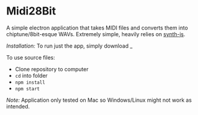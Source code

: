 # Midi28Bit
A simple electron application that takes MIDI files and converts them into chiptune/8bit-esque WAVs. Extremely simple, heavily relies on [synth-js](https://github.com/patrickroberts/synth-js).

*Installation:*
To run just the app, simply download _

To use source files:
* Clone repository to computer
* `cd` into folder
* `npm install`
* `npm start`

*Note:* Application only tested on Mac so Windows/Linux might not work as intended. 
